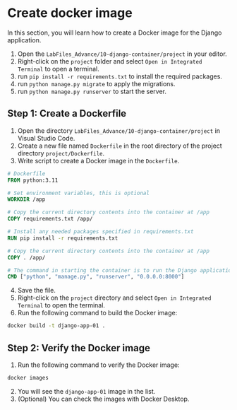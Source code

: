 
# Create docker image

In this section, you will learn how to create a Docker image for the Django application.

1. Open the `LabFiles_Advance/10-django-container/project` in your editor.
2. Right-click on the `project` folder and select `Open in Integrated Terminal` to open a terminal.
3. run `pip install -r requirements.txt` to install the required packages.
4. run `python manage.py migrate` to apply the migrations.
5. run `python manage.py runserver` to start the server.


## Step 1: Create a Dockerfile

1. Open the directory `LabFiles_Advance/10-django-container/project` in Visual Studio Code.
2. Create a new file named `Dockerfile` in the root directory of the project directory `project/Dockerfile`.
3. Write script to create a Docker image in the `Dockerfile`.

```Dockerfile
# Dockerfile
FROM python:3.11

# Set environment variables, this is optional
WORKDIR /app

# Copy the current directory contents into the container at /app
COPY requirements.txt /app/

# Install any needed packages specified in requirements.txt
RUN pip install -r requirements.txt

# Copy the current directory contents into the container at /app
COPY . /app/

# The command in starting the container is to run the Django application at port 8000
CMD ["python", "manage.py", "runserver", "0.0.0.0:8000"]
```

4. Save the file.
5. Right-click on the `project` directory and select `Open in Integrated Terminal` to open the terminal.
6. Run the following command to build the Docker image:

```bash
docker build -t django-app-01 .
```

## Step 2: Verify the Docker image

1. Run the following command to verify the Docker image:

```bash
docker images
```

2. You will see the `django-app-01` image in the list.
3. (Optional) You can check the images with Docker Desktop.
